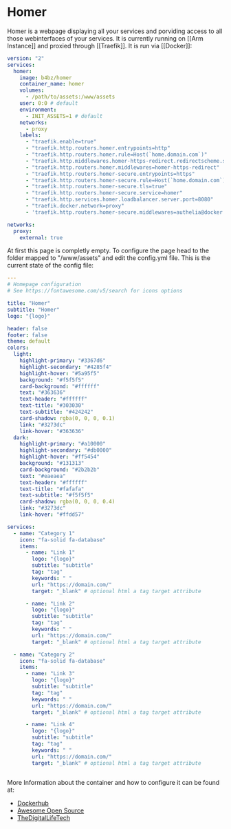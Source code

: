 # Homer
Homer is a webpage displaying all your services and porviding access to all those webinterfaces of your services.
It is currently running on [[Arm Instance]] and proxied through [[Traefik]].
It is run via [[Docker]]:
```yml
version: "2"
services:
  homer:
    image: b4bz/homer
    container_name: homer
    volumes:
      - /path/to/assets:/www/assets
    user: 0:0 # default
    environment:
      - INIT_ASSETS=1 # default
    networks:
      - proxy
    labels:
      - "traefik.enable=true"
      - "traefik.http.routers.homer.entrypoints=http"
      - "traefik.http.routers.homer.rule=Host(`home.domain.com`)"
      - "traefik.http.middlewares.homer-https-redirect.redirectscheme.scheme=https"
      - "traefik.http.routers.homer.middlewares=homer-https-redirect"
      - "traefik.http.routers.homer-secure.entrypoints=https"
      - "traefik.http.routers.homer-secure.rule=Host(`home.domain.com`)"
      - "traefik.http.routers.homer-secure.tls=true"
      - "traefik.http.routers.homer-secure.service=homer"
      - "traefik.http.services.homer.loadbalancer.server.port=8080"
      - "traefik.docker.network=proxy"
      - 'traefik.http.routers.homer-secure.middlewares=authelia@docker'

networks:
  proxy:
    external: true
```
At first this page is completly empty.
To configure the page head to the folder mapped to "/www/assets" and edit the config.yml file. This is the current state of the config file:
```yml
---
# Homepage configuration
# See https://fontawesome.com/v5/search for icons options

title: "Homer"
subtitle: "Homer"
logo: "{logo}"

header: false
footer: false 
theme: default
colors:
  light:
    highlight-primary: "#3367d6"
    highlight-secondary: "#4285f4"
    highlight-hover: "#5a95f5"
    background: "#f5f5f5"
    card-background: "#ffffff"
    text: "#363636"
    text-header: "#ffffff"
    text-title: "#303030"
    text-subtitle: "#424242"
    card-shadow: rgba(0, 0, 0, 0.1)
    link: "#3273dc"
    link-hover: "#363636"
  dark:
    highlight-primary: "#a10000"
    highlight-secondary: "#db0000"
    highlight-hover: "#ff5454"
    background: "#131313"
    card-background: "#2b2b2b"
    text: "#eaeaea"
    text-header: "#ffffff"
    text-title: "#fafafa"
    text-subtitle: "#f5f5f5"
    card-shadow: rgba(0, 0, 0, 0.4)
    link: "#3273dc"
    link-hover: "#ffdd57"

services:
  - name: "Category 1"
    icon: "fa-solid fa-database"
    items:
      - name: "Link 1"
        logo: "{logo}"
        subtitle: "subtitle"
        tag: "tag"
        keywords: " "
        url: "https://domain.com/"
        target: "_blank" # optional html a tag target attribute

      - name: "Link 2"
        logo: "{logo}"
        subtitle: "subtitle"
        tag: "tag"
        keywords: " "
        url: "https://domain.com/"
        target: "_blank" # optional html a tag target attribute

  - name: "Category 2"
    icon: "fa-solid fa-database"
    items:
      - name: "Link 3"
        logo: "{logo}"
        subtitle: "subtitle"
        tag: "tag"
        keywords: " "
        url: "https://domain.com/"
        target: "_blank" # optional html a tag target attribute

      - name: "Link 4"
        logo: "{logo}"
        subtitle: "subtitle"
        tag: "tag"
        keywords: " "
        url: "https://domain.com/"
        target: "_blank" # optional html a tag target attribute
        
```


More Information about the container and how to configure it can be found at:
- [Dockerhub](https://hub.docker.com/r/b4bz/homer)
- [Awesome Open Source](https://shownotes.opensourceisawesome.com/running-homer-dashboard/)
- [TheDigitalLifeTech](https://www.youtube.com/watch?v=9iTPm45EmxM)
